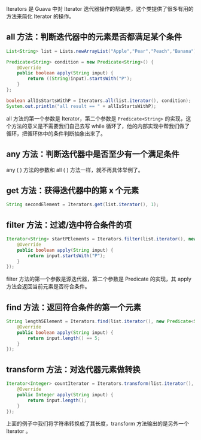 Iterators 是 Guava 中对 Iterator 迭代器操作的帮助类，这个类提供了很多有用的方法来简化 Iterator 的操作。

## all 方法：判断迭代器中的元素是否都满足某个条件 

```java
List<String> list = Lists.newArrayList("Apple","Pear","Peach","Banana");

Predicate<String> condition = new Predicate<String>() {
    @Override
    public boolean apply(String input) {
        return ((String)input).startsWith("P");
    }
};

boolean allIsStartsWithP = Iterators.all(list.iterator(), condition);
System.out.println("all result == " + allIsStartsWithP);
```        

all 方法的第一个参数是 Iterator，第二个参数是 `Predicate<String>` 的实现，这个方法的意义是不需要我们自己去写 while 循环了，他的内部实现中帮我们做了循环，把循环体中的条件判断抽象出来了。

## any 方法：判断迭代器中是否至少有一个满足条件

any ( ) 方法的参数和 all ( ) 方法一样，就不再具体举例了。

## get 方法：获得迭代器中的第 x 个元素

```java
String secondElement = Iterators.get(list.iterator(), 1);
```

## filter 方法：过滤/选中符合条件的项

```java
Iterator<String> startPElements = Iterators.filter(list.iterator(), new Predicate<String>() {
    @Override
    public boolean apply(String input) {
        return input.startsWith("P");
    }
});
```

filter 方法的第一个参数是源迭代器，第二个参数是 Predicate 的实现，其 apply 方法会返回当前元素是否符合条件。

## find 方法：返回符合条件的第一个元素

```java
String length5Element = Iterators.find(list.iterator(), new Predicate<String>() {
    @Override
    public boolean apply(String input) {
        return input.length() == 5;
    }
});
```        

## transform 方法：对迭代器元素做转换

```java
Iterator<Integer> countIterator = Iterators.transform(list.iterator(), new Function<String, Integer>() {
    @Override
    public Integer apply(String input) {
        return input.length();
    }
});
```

上面的例子中我们将字符串转换成了其长度，transform 方法输出的是另外一个 Iterator 。
